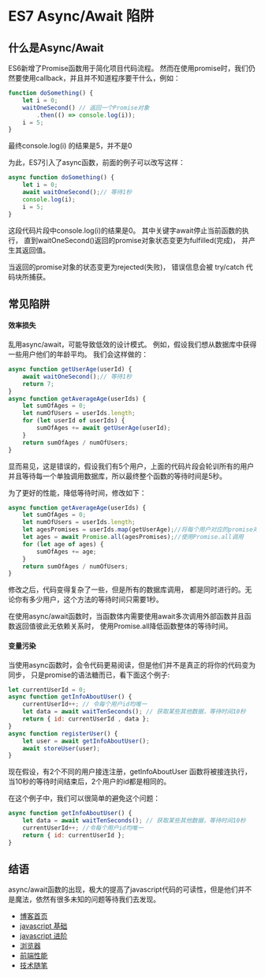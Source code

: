 # ES7 Async/Await 陷阱


## 什么是Async/Await

ES6新增了Promise函数用于简化项目代码流程。
然而在使用promise时，我们仍然要使用callback，并且并不知道程序要干什么，例如：

```javascript
function doSomething() {
    let i = 0;
    waitOneSecond() // 返回一个Promise对象
        .then(() => console.log(i));
    i = 5;
}
```

最终console.log(i) 的结果是5，并不是0

为此，ES7引入了async函数，前面的例子可以改写这样：

```javascript
async function doSomething() {
    let i = 0;
    await waitOneSecond();// 等待1秒
    console.log(i);
    i = 5;
}
```

这段代码片段中console.log(i)的结果是0。
其中关键字await停止当前函数的执行，
直到waitOneSecond()返回的promise对象状态变更为fulfilled(完成)，
并产生其返回值。

当返回的promise对象的状态变更为rejected(失败)，
错误信息会被 try/catch 代码块所捕获。

## 常见陷阱

#### 效率损失

乱用async/await，可能导致低效的设计模式。
例如，假设我们想从数据库中获得一些用户他们的年龄平均。
我们会这样做的：
```javascript
async function getUserAge(userId) {
    await waitOneSecond();// 等待1秒
    return 7;  
}
async function getAverageAge(userIds) {
    let sumOfAges = 0;
    let numOfUsers = userIds.length;
    for (let userId of userIds) {
        sumOfAges += await getUserAge(userId);
    }
    return sumOfAges / numOfUsers;
}
```

显而易见，这是错误的，假设我们有5个用户，上面的代码片段会轮训所有的用户并且等待每一个单独调用数据库，所以最终整个函数的等待时间是5秒。

为了更好的性能，降低等待时间，修改如下：

```javascript
async function getAverageAge(userIds) {
    let sumOfAges = 0;
    let numOfUsers = userIds.length;
    let agesPromises = userIds.map(getUserAge);//将每个用户对应的promise对象封装到数组中
    let ages = await Promise.all(agesPromises);//使用Promise.all调用
    for (let age of ages) {
        sumOfAges += age;
    }
    return sumOfAges / numOfUsers;
}
```
修改之后，代码变得复杂了一些，但是所有的数据库调用，
都是同时进行的。无论你有多少用户，这个方法的等待时间只需要1秒。
 
在使用async/await函数时，当函数体内需要使用await多次调用外部函数并且函数返回值彼此无依赖关系时，
使用Promise.all降低函数整体的等待时间。

#### 变量污染

当使用async函数时，会令代码更易阅读，但是他们并不是真正的将你的代码变为同步，
只是promise的语法糖而已，看下面这个例子:

```javascript
let currentUserId = 0;
async function getInfoAboutUser() {
    currentUserId++; // 令每个用户id均唯一
    let data = await waitTenSeconds(); // 获取某些其他数据，等待时间10秒
    return { id: currentUserId , data };
}
async function registerUser() {
    let user = await getInfoAboutUser();
    await storeUser(user);
}
```

现在假设，有2个不同的用户接连注册，getInfoAboutUser 函数将被接连执行，当10秒的等待时间结束后，2个用户的id都是相同的。

在这个例子中，我们可以很简单的避免这个问题：

```javascript
async function getInfoAboutUser() {
    let data = await waitTenSeconds(); // 获取某些其他数据，等待时间10秒
    currentUserId++; //令每个用户id均唯一
    return { id: currentUserId };
}
```

## 结语
async/await函数的出现，极大的提高了javascript代码的可读性，但是他们并不是魔法，依然有很多未知的问题等待我们去发现。


+ [博客首页](https://github.com/chenqf/blog)
+ [javascript 基础](https://github.com/chenqf/blog/blob/master/articles/javascript基础)
+ [javascript 进阶](https://github.com/chenqf/blog/blob/master/articles/javascript进阶)
+ [浏览器](https://github.com/chenqf/blog/blob/master/articles/浏览器)
+ [前端性能](https://github.com/chenqf/blog/blob/master/articles/前端性能)
+ [技术随笔](https://github.com/chenqf/blog/blob/master/articles/技术随笔)
